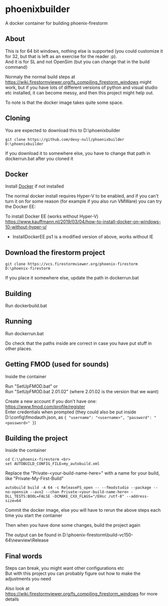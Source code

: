 # phoenixbuilder
A docker container for building phoenix-firestorm

## About

This is for 64 bit windows, nothing else is supported (you could customize it for 32, but that is left as an exercise for the reader :p). <br>
And it is for SL and not OpenSim (but you can change that in the build command)

Normaly the normal build steps at https://wiki.firestormviewer.org/fs_compiling_firestorm_windows might work, but if you have lots of different versions of python and visual studio etc installed, it can become messy, and then this project might help out.

To note is that the docker image takes quite some space.

## Cloning
You are expected to download this to D:\phoenixbuilder
```
git clone https://github.com/devy-null/phoenixbuilder D:\phoenixbuilder
```

If you download it to somewhere else, you have to change that path in dockerrun.bat after you cloned it

## Docker

Install [Docker](https://www.docker.com/products/docker-desktop) if not installed

The normal docker install requires Hyper-V to be enabled, and if you can't turn it on for some reason (for example if you also run VMWare) you can try the Docker EE:

To install Docker EE (works without Hyper-V)
https://www.kauffmann.nl/2019/03/04/how-to-install-docker-on-windows-10-without-hyper-v/
* InstallDockerEE.ps1 is a modified version of above, works without IE

## Download the firestorm project

```
git clone https://vcs.firestormviewer.org/phoenix-firestorm D:\phoenix-firestorm
```

If you place it somewhere else, update the path in dockerrun.bat

## Building

Run dockerbuild.bat

## Running

Run dockerrun.bat

Do check that the paths inside are correct in case you have put stuff in other places.

## Getting FMOD (used for sounds)

Inside the container

Run "SetUpFMOD.bat" or <br>
Run "SetUpFMOD.bat 2.01.02" (where 2.01.02 is the version that we want)

Create a new account if you don't have one: https://www.fmod.com/profile/register <br>
Enter credentials when prompted (they could also be put inside D:\config\fmodauth.json, as `{ "username": "<username>", "password": "<password>" }`)

## Building the project

Inside the container

```
cd C:\\phoenix-firestorm <br>
set AUTOBUILD_CONFIG_FILE=my_autobuild.xml
```

Replace the "Private-&lt;your-build-name-here&gt;" with a name for your build, like "Private-My-First-Build"

```
autobuild build -A 64 -c ReleaseFS_open -- --fmodstudio --package --no-opensim --avx2 --chan Private-<your-build-name-here> -DLL_TESTS:BOOL=FALSE -DCMAKE_CXX_FLAGS="/EHsc /utf-8" --address-size=64
```

Commit the docker image, else you will have to rerun the above steps each time you start the container

Then when you have done some changes, build the project again

The output can be found in D:\phoenix-firestorm\build-vc150-64\newview\Release

## Final words

Steps can break, you might want other configurations etc <br>
But with this project you can probably figure out how to make the adjustments you need

Also look at https://wiki.firestormviewer.org/fs_compiling_firestorm_windows for more details
